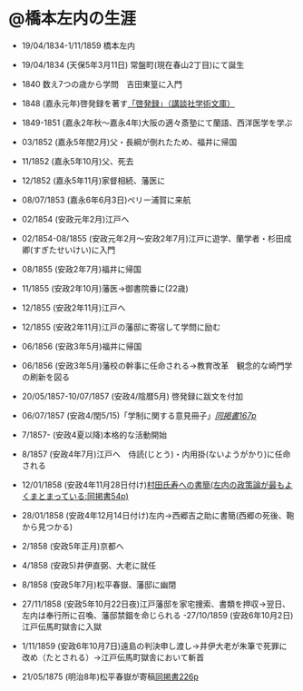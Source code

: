 @橋本左内の生涯
===============

- 19/04/1834-1/11/1859 橋本左内
- 19/04/1834 (天保5年3月11日) 常盤町(現在春山2丁目)にて誕生
- 1840 数え7つの歳から学問　吉田東篁に入門
- 1848 (嘉永元年)啓発録を著す[「啓発録」（講談社学術文庫）](https://app.box.com/s/kb6nbmqws3vqjxvru38dvjnnjs00n90s)
- 1849-1851 (嘉永2年秋〜嘉永4年)大阪の適々斎塾にて蘭語、西洋医学を学ぶ
- 03/1852 (嘉永5年閏2月)父・長綱が倒れたため、福井に帰国
- 11/1852 (嘉永5年10月)父、死去
- 12/1852 (嘉永5年11月)家督相続、藩医に
- 08/07/1853 (嘉永6年6月3日)ペリー浦賀に来航
- 02/1854 (安政元年2月)江戸へ
- 02/1854-08/1855 (安政元年2月〜安政2年7月)江戸に遊学、蘭学者・杉田成卿(すぎたせいけい)に入門
- 08/1855 (安政2年7月)福井に帰国
- 11/1855 (安政2年10月)藩医→御書院番に(22歳)
- 12/1855 (安政2年11月)江戸へ
- 12/1855 (安政2年11月)江戸の藩邸に寄宿して学問に励む
- 06/1856 (安政3年5月)福井に帰国
- 06/1856 (安政3年5月)藩校の幹事に任命される→教育改革　観念的な崎門学の刷新を図る

- 20/05/1857-10/07/1857 (安政4/陰暦5月) 啓発録に跋文を付加
- 06/07/1857 (安政4/閏5/15)「学制に関する意見冊子」[*同掲書167p*](https://app.box.com/s/oryzo01k31shmcc1xairf8watn9gt0xh)
- 7/1857- (安政4夏以降)本格的な活動開始
- 8/1857 (安政4年7月)江戸へ　侍読(じとう)・内用掛(ないようがかり)に任命される
- 12/01/1858 (安政4年11月28日付け)[村田氏寿への書簡(左内の政策論が最もよくまとまっている:同掲書54p)](https://app.box.com/s/891ehiezemrwq9oosyunyggoy0ojnq5b)
- 28/01/1858 (安政4年12月14日付け)左内→西郷吉之助に書簡(西郷の死後、鞄から見つかる)
- 2/1858 (安政5年正月)京都へ
- 4/1858 (安政5)井伊直弼、大老に就任
- 8/1858 (安政5年7月)松平春嶽、藩邸に幽閉
- 27/11/1858 (安政5年10月22日夜)江戸藩邸を家宅捜索、書類を押収→翌日、左内は奉行所に召喚、藩邸禁錮を命じられる
-27/10/1859 (安政6年10月2日)江戸伝馬町獄舎に入獄
- 1/11/1859 (安政6年10月7日)遠島の判決申し渡し→井伊大老が朱筆で死罪に改め（たとされる）→江戸伝馬町獄舎において斬首

- 21/05/1875 (明治8年)松平春嶽が寄稿[同掲書226p](https://app.box.com/s/pgonklnoji9hzuic1joycban40p1w6ui)
